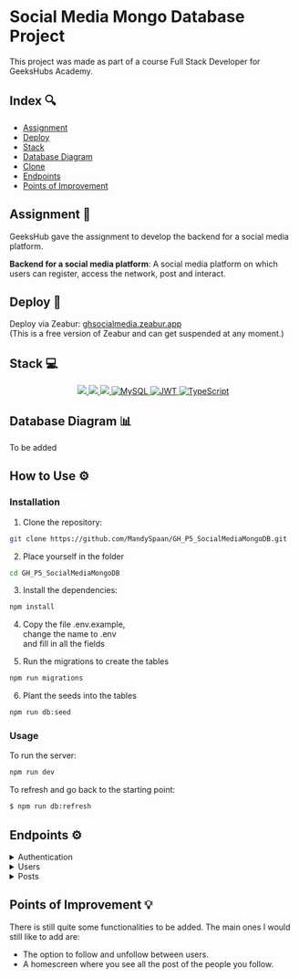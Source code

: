 # Social Media Mongo Database Project

This project was made as part of a course Full Stack Developer for GeeksHubs Academy.

## Index 🔍

- [Assignment](#assignment-)
- [Deploy](#deploy)
- [Stack](#stack)
- [Database Diagram](#database-diagram)
- [Clone](#clone)
- [Endpoints](#endpoints)
- [Points of Improvement](#points-of-improvement)

## Assignment 📝

GeeksHub gave the assignment to develop the backend for a social media platform.

**Backend for a social media platform**: A social media platform on which users can register, access the network, post and interact.

## Deploy 💫

Deploy via Zeabur: [ghsocialmedia.zeabur.app](https://ghsocialmedia.zeabur.app/) <br>
(This is a free version of Zeabur and can get suspended at any moment.)

## Stack 💻

<div align="center">
<a href="https://www.expressjs.com/">
    <img src= "https://img.shields.io/badge/express.js-%23404d59.svg?style=for-the-badge&logo=express&logoColor=%2361DAFB"/>
</a>
<a href="https://nodejs.org/es/">
    <img src= "https://img.shields.io/badge/node.js-026E00?style=for-the-badge&logo=node.js&logoColor=white"/>
</a>
<a href="https://developer.mozilla.org/es/docs/Web/JavaScript">
    <img src= "https://img.shields.io/badge/javascipt-EFD81D?style=for-the-badge&logo=javascript&logoColor=black"/>
</a>
<a href="https://www.mongodb.com/">
    <img src="https://img.shields.io/badge/MongoDB-%234ea94b.svg?style=for-the-badge&logo=mongodb&logoColor=white" alt="MySQL" />
</a>
<a href="">
    <img src="https://img.shields.io/badge/JWT-000000?style=for-the-badge&logo=jsonwebtokens&logoColor=white" alt="JWT" />
</a>
<a href="">
    <img src="https://img.shields.io/badge/bcrypt-3178C6?style=for-the-badge&" alt="TypeScript" />
</a>
 </div>

## Database Diagram 📊

To be added

<!-- This diagram shows the structure of the database tables. -->

<!-- ![Database Diagram](./img/db-diagram.png) -->

## How to Use ⚙️

### Installation

1. Clone the repository:

```sh
git clone https://github.com/MandySpaan/GH_P5_SocialMediaMongoDB.git
```

2. Place yourself in the folder

```sh
cd GH_P5_SocialMediaMongoDB
```

3. Install the dependencies:

```sh
npm install
```

4. Copy the file .env.example, </br>
   change the name to .env </br>
   and fill in all the fields

5. Run the migrations to create the tables

```sh
npm run migrations
```

6. Plant the seeds into the tables

```sh
npm run db:seed
```

### Usage

To run the server:

```sh
npm run dev
```

To refresh and go back to the starting point:

```sh
$ npm run db:refresh
```

## Endpoints ⚙️

<details>
<summary>Authentication</summary>
To be added
</details>

<details>
<summary>Users</summary>
To be added

</details>

<details>
<summary>Posts</summary>
To be added
</details>

## Points of Improvement 💡

There is still quite some functionalities to be added. The main ones I would still like to add are:

- The option to follow and unfollow between users.
- A homescreen where you see all the post of the people you follow.
